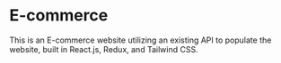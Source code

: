 # E-commerce
This is an E-commerce website utilizing an existing API to populate the website, built in React.js, Redux, and Tailwind CSS.
